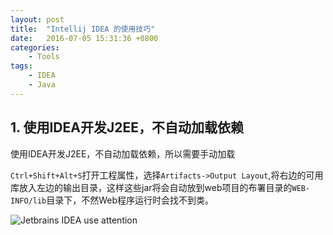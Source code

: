 ```yaml
---
layout: post
title:  "Intellij IDEA 的使用技巧"
date:   2016-07-05 15:31:36 +0800
categories:
    - Tools
tags:
    - IDEA
    - Java
---
```


## 1. 使用IDEA开发J2EE，不自动加载依赖

使用IDEA开发J2EE，不自动加载依赖，所以需要手动加载

`Ctrl+Shift+Alt+S`打开工程属性，选择`Artifacts->Output Layout`,将右边的可用库放入左边的输出目录，这样这些jar将会自动放到web项目的布署目录的`WEB-INFO/lib`目录下，不然Web程序运行时会找不到类。

<!-- more -->

![Jetbrains IDEA use attention](/images/jetbrains-idea-use-attention.jpg)
